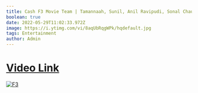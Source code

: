 ```yaml
---
title: Cash F3 Movie Team | Tamannaah, Sunil, Anil Ravipudi, Sonal Chauhan
boolean: true
date: 2022-05-29T11:02:33.972Z
image: https://i.ytimg.com/vi/8aqUbRqgWPk/hqdefault.jpg
tags: Entertainment
author: Admin
---
```

# [Video Link](https://dailynewz.xyz/video.php?v=8aqUbRqgWPk)

[![F3](https://i.ytimg.com/vi/8aqUbRqgWPk/hqdefault.jpg)](https://dailynewz.xyz/video.php?v=8aqUbRqgWPk)